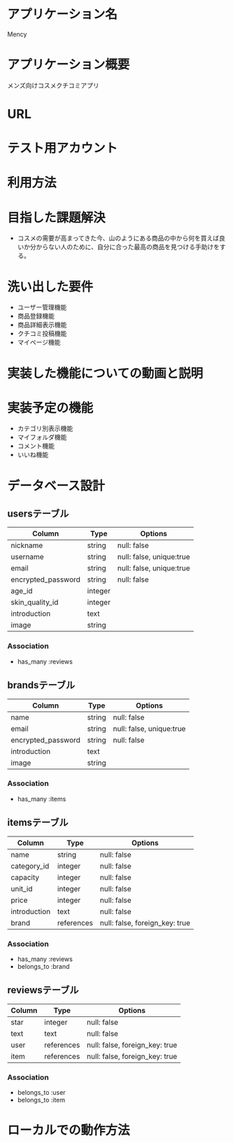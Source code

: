 # アプリケーション名
Mency

# アプリケーション概要
メンズ向けコスメクチコミアプリ

# URL

# テスト用アカウント

# 利用方法

# 目指した課題解決
- コスメの需要が高まってきた今、山のようにある商品の中から何を買えば良いか分からない人のために、自分に合った最高の商品を見つける手助けをする。

# 洗い出した要件
- ユーザー管理機能
- 商品登録機能
- 商品詳細表示機能
- クチコミ投稿機能
- マイページ機能

# 実装した機能についての動画と説明

# 実装予定の機能
- カテゴリ別表示機能
- マイフォルダ機能
- コメント機能
- いいね機能

# データベース設計

## usersテーブル
| Column             | Type    | Options                  |
| ------------------ | ------- | ------------------------ |
| nickname           | string  | null: false              |
| username           | string  | null: false, unique:true |
| email              | string  | null: false, unique:true |
| encrypted_password | string  | null: false              |
| age_id             | integer |                          |
| skin_quality_id    | integer |                          |
| introduction       | text    |                          |
| image              | string  |                          |

### Association
- has_many :reviews

## brandsテーブル
| Column             | Type    | Options                  |
| ------------------ | ------- | ------------------------ |
| name               | string  | null: false              |
| email              | string  | null: false, unique:true |
| encrypted_password | string  | null: false              |
| introduction       | text    |                          |
| image              | string  |                          |

### Association
- has_many :items

## itemsテーブル
| Column       | Type       | Options                        |
| ------------ | ---------- | ------------------------------ |
| name         | string     | null: false                    |
| category_id  | integer    | null: false                    |
| capacity     | integer    | null: false                    |
| unit_id      | integer    | null: false                    |
| price        | integer    | null: false                    |
| introduction | text       | null: false                    |
| brand        | references | null: false, foreign_key: true |

### Association
- has_many :reviews
- belongs_to :brand

## reviewsテーブル
| Column | Type       | Options                        |
| ------ | ---------- | ------------------------------ |
| star   | integer    | null: false                    |
| text   | text       | null: false                    |
| user   | references | null: false, foreign_key: true |
| item   | references | null: false, foreign_key: true |

### Association
- belongs_to :user
- belongs_to :item

# ローカルでの動作方法